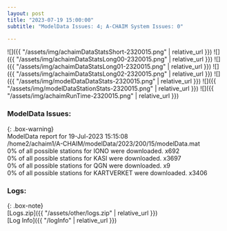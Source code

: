 ```yaml
---
layout: post
title: "2023-07-19 15:00:00"
subtitle: "ModelData Issues: 4; A-CHAIM System Issues: 0"

---
```


![]({{ "/assets/img/achaimDataStatsShort-2320015.png" | relative_url }})
![]({{ "/assets/img/achaimDataStatsLong00-2320015.png" | relative_url }})
![]({{ "/assets/img/achaimDataStatsLong01-2320015.png" | relative_url }})
![]({{ "/assets/img/achaimDataStatsLong02-2320015.png" | relative_url }})
![]({{ "/assets/img/modelDataDataStats-2320015.png" | relative_url }})
![]({{ "/assets/img/modelDataStationStats-2320015.png" | relative_url }})
![]({{ "/assets/img/achaimRunTime-2320015.png" | relative_url }})


### ModelData Issues:  
  
{: .box-warning}  
 ModelData report for 19-Jul-2023 15:15:08   
 /home2/achaim1/A-CHAIM/modelData/2023/200/15/modelData.mat   
 0% of all possible stations for IONO were downloaded. x692   
 0% of all possible stations for KASI were downloaded. x3697   
 0% of all possible stations for QGN were downloaded. x9   
 0% of all possible stations for KARTVERKET were downloaded. x3406   
  


### Logs:  
  
{: .box-note}  
[Logs.zip]({{ "/assets/other/logs.zip" | relative_url }})  
[Log Info]({{ "/logInfo" | relative_url }})  
